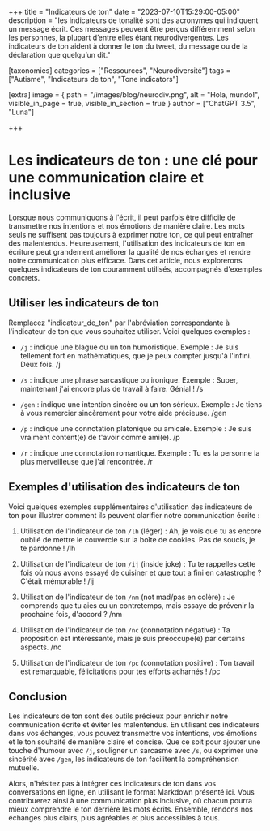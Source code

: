 +++
title = "Indicateurs de ton"
date = "2023-07-10T15:29:00-05:00"
description = "les indicateurs de tonalité sont des acronymes qui indiquent un message écrit. Ces messages peuvent être perçus différemment selon les personnes, la plupart d’entre elles étant neurodivergentes. Les indicateurs de ton aident à donner le ton du tweet, du message ou de la déclaration que quelqu’un dit."

[taxonomies]
categories = ["Ressources", "Neurodiversité"]
tags = ["Autisme", "Indicateurs de ton", "Tone indicators"]

[extra]
    image = { path = "/images/blog/neurodiv.png", alt = "Hola, mundo!", visible_in_page = true, visible_in_section = true }
    author = ["ChatGPT 3.5", "Luna"]

+++

# Les indicateurs de ton : une clé pour une communication claire et inclusive

Lorsque nous communiquons à l'écrit, il peut parfois être difficile de transmettre nos intentions et nos émotions de manière claire. Les mots seuls ne suffisent pas toujours à exprimer notre ton, ce qui peut entraîner des malentendus. Heureusement, l'utilisation des indicateurs de ton en écriture peut grandement améliorer la qualité de nos échanges et rendre notre communication plus efficace. Dans cet article, nous explorerons quelques indicateurs de ton couramment utilisés, accompagnés d'exemples concrets.

## Utiliser les indicateurs de ton

Remplacez "indicateur_de_ton" par l'abréviation correspondante à l'indicateur de ton que vous souhaitez utiliser. Voici quelques exemples :

- `/j` : indique une blague ou un ton humoristique.
  Exemple : Je suis tellement fort en mathématiques, que je peux compter jusqu'à l'infini. Deux fois. /j

- `/s` : indique une phrase sarcastique ou ironique.
  Exemple : Super, maintenant j'ai encore plus de travail à faire. Génial ! /s

- `/gen` : indique une intention sincère ou un ton sérieux.
  Exemple : Je tiens à vous remercier sincèrement pour votre aide précieuse. /gen

- `/p` : indique une connotation platonique ou amicale.
  Exemple : Je suis vraiment content(e) de t'avoir comme ami(e). /p

- `/r` : indique une connotation romantique.
  Exemple : Tu es la personne la plus merveilleuse que j'ai rencontrée. /r

## Exemples d'utilisation des indicateurs de ton

Voici quelques exemples supplémentaires d'utilisation des indicateurs de ton pour illustrer comment ils peuvent clarifier notre communication écrite :

1. Utilisation de l'indicateur de ton `/lh` (léger) :
Ah, je vois que tu as encore oublié de mettre le couvercle sur la boîte de cookies. Pas de soucis, je te pardonne ! /lh

2. Utilisation de l'indicateur de ton `/ij` (inside joke) :
Tu te rappelles cette fois où nous avons essayé de cuisiner et que tout a fini en catastrophe ? C'était mémorable ! /ij

3. Utilisation de l'indicateur de ton `/nm` (not mad/pas en colère) :
Je comprends que tu aies eu un contretemps, mais essaye de prévenir la prochaine fois, d'accord ? /nm

4. Utilisation de l'indicateur de ton `/nc` (connotation négative) :
Ta proposition est intéressante, mais je suis préoccupé(e) par certains aspects. /nc

5. Utilisation de l'indicateur de ton `/pc` (connotation positive) :
Ton travail est remarquable, félicitations pour tes efforts acharnés ! /pc

## Conclusion

Les indicateurs de ton sont des outils précieux pour enrichir notre communication écrite et éviter les malentendus. En utilisant ces indicateurs dans vos échanges, vous pouvez transmettre vos intentions, vos émotions et le ton souhaité de manière claire et concise. Que ce soit pour ajouter une touche d'humour avec `/j`, souligner un sarcasme avec `/s`, ou exprimer une sincérité avec `/gen`, les indicateurs de ton facilitent la compréhension mutuelle.

Alors, n'hésitez pas à intégrer ces indicateurs de ton dans vos conversations en ligne, en utilisant le format Markdown présenté ici. Vous contribuerez ainsi à une communication plus inclusive, où chacun pourra mieux comprendre le ton derrière les mots écrits. Ensemble, rendons nos échanges plus clairs, plus agréables et plus accessibles à tous.
